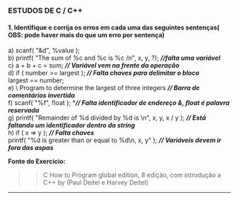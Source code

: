 ### ESTUDOS DE C / C++

#### 1.  Identifique e corrija os erros em cada  uma das seguintes sentenças( OBS: pode haver mais do que um erro por sentença)

a) scanf( "&d", %value );<br>
b) printf( "The sum of %c and %c is %c /n", x, y, ?); ***//falta uma variável***<br>
c) a + b + c = sum; ***// Variável vem na frente da operação***<br>
d) if ( number >= largest ); ***// Falta chaves para delimitar o bloco***<br>
largest == number;<br>
e) \\ Program to determine the largest of three integers  ***// Barra de comentários invertida***<br>
f)  scanf( "%f", float ); ****// Falta identificador de endereço &, float é palavra reservada***<br>
g) printf( "Remainder of %d divided by %d is \n", x, y, x / y ); ***// Está faltando um identificador dentro da string***<br>
h) if ( x => y ); ***// Falta chaves***<br>
      printf( "%d is greater than or equal to %d\n, x, y" ); ***// Variáveis devem ir fora das aspas***
      
    
  **Fonte do Exercicio:** <br>
  >> C How to Program global edition, 8 edição, com introdução a C++ by (Paul Deitel e Harvey Deitel)
    
  ______
